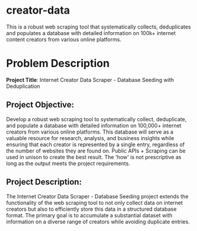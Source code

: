 # creator-data
This is a robust web scraping tool that systematically collects, deduplicates and populates a database with detailed information on 100k+ internet content creators from various online platforms.

# Problem Description

**Project Title**: Internet Creator Data Scraper - Database Seeding with Deduplication

## Project Objective: 
Develop a robust web scraping tool to systematically collect, deduplicate, and populate a database with detailed information on 100,000+ internet creators from various online platforms. This database will serve as a valuable resource for research, analysis, and business insights while ensuring that each creator is represented by a single entry, regardless of the number of websites they are found on.
Public APIs + Scraping can be used in unison to create the best result. The 'how' is not prescriptive as long as the output meets the project requirements.

## Project Description:
The Internet Creator Data Scraper - Database Seeding project extends the functionality of the web scraping tool to not only collect data on internet creators but also to efficiently store this data in a structured database format. The primary goal is to accumulate a substantial dataset with information on a diverse range of creators while avoiding duplicate entries.